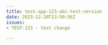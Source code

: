 ```yaml
---
title: test-app-123-abc-test-version
date: 2023-12-20T13:50:56Z
issues: 
- TEST-123 - test change

---
```

